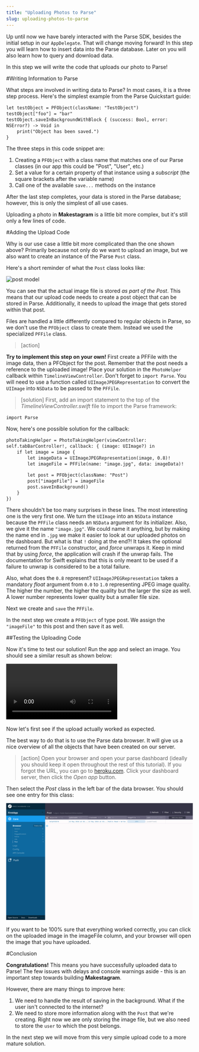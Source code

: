 ```yaml
---
title: "Uploading Photos to Parse"
slug: uploading-photos-to-parse
---
```


Up until now we have barely interacted with the Parse SDK, besides the initial setup in our `AppDelegate`. That will change moving forward! In this step you will learn how to insert data into the Parse database. Later on you will also learn how to query and download data.

In this step we will write the code that uploads our photo to Parse!

#Writing Information to Parse

What steps are involved in writing data to Parse? In most cases, it is a three step process. Here's the simplest example from the Parse Quickstart guide:

    let testObject = PFObject(className: "TestObject")
    testObject["foo"] = "bar"
    testObject.saveInBackgroundWithBlock { (success: Bool, error: NSError?) -> Void in
        print("Object has been saved.")
    }

The three steps in this code snippet are:

1. Creating a `PFObject` with a class name that matches one of our Parse classes (in our app this could be "Post", "User", etc.)
2. Set a value for a certain property of that instance using a *subscript* (the square brackets after the variable name)
3. Call one of the available `save...` methods on the instance

After the last step completes, your data is stored in the Parse database; however, this is only the simplest of all use cases.

Uploading a photo in **Makestagram** is a little bit more complex, but it's still only a few lines of code.

#Adding the Upload Code

Why is our use case a little bit more complicated than the one shown above? Primarily because not only do we want to upload an image, but we also want to create an instance of the Parse `Post` class.

Here's a short reminder of what the `Post` class looks like:

![post model](post_model.png)

You can see that the actual image file is stored _as part of the Post_. This means that our upload code needs to create a post object that can be stored in Parse. Additionally, it needs to upload the image that gets stored within that post.

Files are handled a little differently compared to regular objects in Parse, so we don't use the `PFObject` class to create them. Instead we used the specialized `PFFile` class.

> [action]
>
**Try to implement this step on your own!** First create a PFFile with the image data, then a PFObject for the post. Remember that the post needs a reference to the uploaded image! Place your solution in the `PhotoHelper` callback within `TimelineViewController`. Don't forget to `import Parse`. You will need to use a function called `UIImageJPEGRepresentation` to convert the `UIImage` into `NSData` to be passed to the `PFFile`.

<!-- html comment to break boxes -->

> [solution]
First, add an import statement to the top of the *TimelineViewController.swift* file to import the Parse framework:
>
    import Parse
>
Now, here's one possible solution for the callback:
>
    photoTakingHelper = PhotoTakingHelper(viewController: self.tabBarController!, callback: { (image: UIImage?) in
        if let image = image {
            let imageData = UIImageJPEGRepresentation(image, 0.8)!
            let imageFile = PFFile(name: "image.jpg", data: imageData)!
>
            let post = PFObject(className: "Post")
            post["imageFile"] = imageFile
            post.saveInBackground()
        }
    })

There shouldn't be too many surprises in these lines. The most interesting one is the very first one. We turn the `UIImage` into an `NSData` instance because the `PFFile` class needs an `NSData` argument for its initializer. Also, we give it the name `"image.jpg"`. We could name it anything, but by making the name end in `.jpg` we make it easier to look at our uploaded photos on the dashboard. But what is that `!` doing at the end?!  It takes the optional returned from the `PFFile` constructor, and _force_ unwraps it. Keep in mind that by using _force_, the application will crash if the unwrap fails. The documentation for Swift explains that this is only meant to be used if a failure to unwrap is considered to be a total failure.

Also, what does the `0.8` represent? `UIImageJPEGRepresentation` takes a mandatory _float_ argument from `0.0` to `1.0` representing JPEG image quality. The higher the number, the higher the quality but the larger the size as well. A lower number represents lower quality but a smaller file size.

Next we create and `save` the `PFFile`.

In the next step we create a `PFObject` of type post. We assign the `"imageFile"` to this post and then save it as well.

##Testing the Uploading Code

Now it's time to test our solution! Run the app and select an image. You should see a similar result as shown below:

![ms-video](https://s3.amazonaws.com/mgwu-misc/SA2015/PhotoUpload_Working_small.mov)

Now let's first see if the upload actually worked as expected.

The best way to do that is to use the Parse data browser. It will give us a nice overview of all the objects that have been created on our server.

> [action]
Open your browser and open your parse dashboard (ideally you should keep it open throughout the rest of this tutorial). If you forgot the URL, you can go to [heroku.com](https://www.heroku.com/). Click your dashboard server, then click the *Open app* button.

Then select the _Post_ class in the left bar of the data browser. You should see one entry for this class:

![One row for the uploaded image in Post class](uploaded_post.png)

If you want to be 100% sure that everything worked correctly, you can click on the uploaded image in the imageFile column, and your browser will open the image that you have uploaded.

#Conclusion

**Congratulations!** This means you have successfully uploaded data to Parse! The few issues with delays and console warnings aside - this is an important step towards building **Makestagram**.

However, there are many things to improve here:

1. We need to handle the result of saving in the background. What if the user isn't connected to the internet?
2. We need to store more information along with the `Post` that we're creating. Right now we are only storing the image file, but we also need to store the `user` to which the post belongs.

In the next step we will move from this very simple upload code to a more mature solution.
